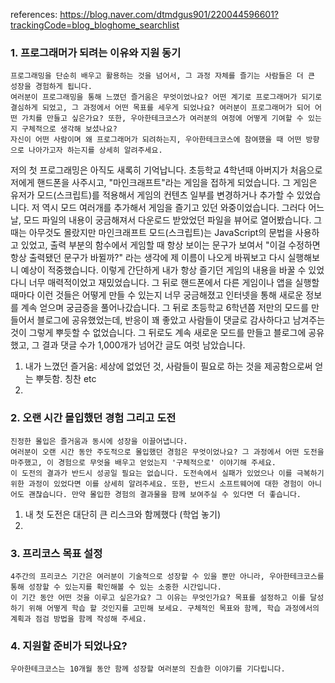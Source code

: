 
references:
https://blog.naver.com/dtmdgus901/220044596601?trackingCode=blog_bloghome_searchlist


### 1. 프로그래머가 되려는 이유와 지원 동기
	프로그래밍을 단순히 배우고 활용하는 것을 넘어서, 그 과정 자체를 즐기는 사람들은 더 큰 성장을 경험하게 됩니다.
	여러분이 프로그래밍을 통해 느꼈던 즐거움은 무엇이었나요? 어떤 계기로 프로그래머가 되기로 결심하게 되었고, 그 과정에서 어떤 목표를 세우게 되었나요? 여러분이 프로그래머가 되어 어떤 가치를 만들고 싶은가요? 또한, 우아한테크코스가 여러분의 여정에 어떻게 기여할 수 있는지 구체적으로 생각해 보셨나요?
	자신이 어떤 사람이며 왜 프로그래머가 되려하는지, 우아한테크코스에 참여했을 때 어떤 방향으로 나아가고자 하는지를 상세히 알려주세요.

저의 첫 프로그래밍은 아직도 새록히 기억납니다. 초등학교 4학년때 아버지가 처음으로 저에게 핸드폰을 사주시고, "마인크래프트"라는 게임을 접하게 되었습니다. 그 게임은 유저가 모드(스크립트)를 적용해서 게임의 컨텐츠 일부를 변경하거나 추가할 수 있었습니다. 저 역시 모드 여러개를 추가해서 게임을 즐기고 있던 와중이었습니다. 그러다 어느날, 모드 파일의 내용이 궁금해져서 다운로드 받았었던 파일을 뷰어로 열어봤습니다. 그때는 아무것도 몰랐지만 마인크래프트 모드(스크립트)는 JavaScript의 문법을 사용하고 있었고, 출력 부분의 함수에서 게임할 때 항상 보이는 문구가 보여서 "이걸 수정하면 항상 출력됐던 문구가 바뀔까?" 라는 생각에 제 이름이 나오게 바꿔보고 다시 실행해보니 예상이 적중했습니다. 이렇게 간단하게 내가 항상 즐기던 게임의 내용을 바꿀 수 있었다니 너무 매력적이었고 재밌었습니다. 그 뒤로 핸드폰에서 다른 게임이나 앱을 실행할때마다 이런 것들은 어떻게 만들 수 있는지 너무 궁금해졌고 인터넷을 통해 새로운 정보를 계속 얻으며 궁금증을 풀어나갔습니다. 그 뒤로 초등학교 6학년쯤 저만의 모드를 만들어서 블로그에 공유했었는데, 반응이 꽤 좋았고 사람들이 댓글로 감사하다고 남겨주는 것이 그렇게 뿌듯할 수 없었습니다. 그 뒤로도 계속 새로운 모드를 만들고 블로그에 공유했고, 그 결과 댓글 수가 1,000개가 넘어간 글도 여럿 남았습니다.



1. 내가 느꼈던 즐거움: 세상에 없었던 것, 사람들이 필요로 하는 것을 제공함으로써 얻는 뿌듯함. 칭찬 etc
2. 



### 2. 오랜 시간 몰입했던 경험 그리고 도전
	진정한 몰입은 즐거움과 동시에 성장을 이끌어냅니다.
	여러분이 오랜 시간 동안 주도적으로 몰입했던 경험은 무엇이었나요? 그 과정에서 어떤 도전을 마주했고, 이 경험으로 무엇을 배우고 얻었는지 '구체적으로' 이야기해 주세요.
	이 도전의 결과가 반드시 성공일 필요는 없습니다. 도전속에서 실패가 있었으나 이를 극복하기 위한 과정이 있었다면 이를 상세히 알려주세요. 또한, 반드시 소프트웨어에 대한 경험이 아니어도 괜찮습니다. 만약 몰입한 경험의 결과물을 함께 보여주실 수 있다면 더 좋습니다.


1. 내 첫 도전은 대단히 큰 리스크와 함께했다 (학업 놓기)
2. 





### 3. 프리코스 목표 설정
	4주간의 프리코스 기간은 여러분이 기술적으로 성장할 수 있을 뿐만 아니라, 우아한테크코스를 통해 성장할 수 있는지를 확인해볼 수 있는 소중한 시간입니다.
	이 기간 동안 어떤 것을 이루고 싶은가요? 그 이유는 무엇인가요? 목표를 설정하고 이를 달성하기 위해 어떻게 학습 할 것인지를 고민해 보세요. 구체적인 목표와 함께, 학습 과정에서의 계획과 점검 방법을 함께 작성해 주세요.






###   4. 지원할 준비가 되었나요?
	우아한테크코스는 10개월 동안 함께 성장할 여러분의 진솔한 이야기를 기다립니다.

